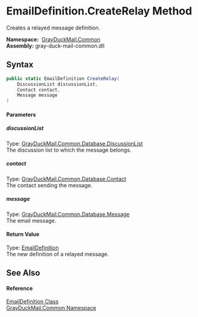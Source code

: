 EmailDefinition.CreateRelay Method
==================================
Creates a relayed message definition.

  **Namespace:**  [GrayDuckMail.Common][1]  
  **Assembly:** gray-duck-mail-common.dll

Syntax
------

```csharp
public static EmailDefinition CreateRelay(
	DiscussionList discussionList,
	Contact contact,
	Message message
)
```

#### Parameters

##### *discussionList*
Type: [GrayDuckMail.Common.Database.DiscussionList][2]  
 The discussion list to which the message belongs.

##### *contact*
Type: [GrayDuckMail.Common.Database.Contact][3]  
 The contact sending the message.

##### *message*
Type: [GrayDuckMail.Common.Database.Message][4]  
 The email message.

#### Return Value
Type: [EmailDefinition][5]  
 The new definition of a relayed message. 

See Also
--------

#### Reference
[EmailDefinition Class][5]  
[GrayDuckMail.Common Namespace][1]  

[1]: ../README.md
[2]: ../../GrayDuckMail.Common.Database/DiscussionList/README.md
[3]: ../../GrayDuckMail.Common.Database/Contact/README.md
[4]: ../../GrayDuckMail.Common.Database/Message/README.md
[5]: README.md